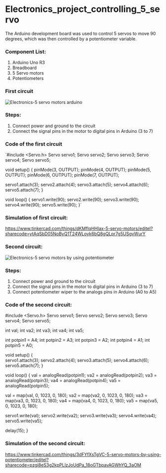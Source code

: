 # Electronics_project_controlling_5_servo
The Arduino development board was used to control 5 servos to move 90 degrees, which was then controlled by a potentiometer variable.
### **Component List:**
1. Arduino Uno R3
2. Breadboard
3. 5 Servo motors
4. Potentiometers

### **First circuit**
![Electronics-5 servo motors arduino](https://user-images.githubusercontent.com/88051753/127782691-a0622da9-1c75-4c51-8477-a0ee5c08711d.png)

### **Steps:**
1. Connect power and ground to the circuit 
2. Connect the signal pins in the motor to digital pins in Arduino (3 to 7) 
### **Code of the first circuit**

`#include <Servo.h>
Servo servo1;
Servo servo2;
Servo servo3;
Servo servo4;
Servo servo5;

void setup()
{
  pinMode(3, OUTPUT);
  pinMode(4, OUTPUT);
  pinMode(5, OUTPUT);
  pinMode(6, OUTPUT);
  pinMode(7, OUTPUT);
  
  servo1.attach(3);
  servo2.attach(4);
  servo3.attach(5);
  servo4.attach(6);
  servo5.attach(7);
}

void loop()
{
 servo1.write(90);
 servo2.write(90);
 servo3.write(90);
 servo4.write(90);
 servo5.write(90);
}`
### **Simulation of first circuit:**
https://www.tinkercad.com/things/dKMfIqHHIax-5-servo-motors/editel?sharecode=ytAqSbD05NoByQ1T24WLoyk6bQ8gQLpr7g5USgvWurY 
### **Second circuit:**
![Electronics-5 servo motors by using potentiometer](https://user-images.githubusercontent.com/88051753/127782877-e050dbba-80ff-4a89-9068-a2e2ce7e79ac.png)
### **Steps:**
1. Connect power and ground to the circuit 
2. Connect the signal pins in the motor to digital pins in Arduino (3 to 7) 
3. Connect potentiometer wiper to the analogs pins in Arduino (A0 to A5) 
### **Code of the second circuit:**

#include <Servo.h>
Servo servo1;
Servo servo2;
Servo servo3;
Servo servo4;
Servo servo5;

int val;
int va2;
int va3; 
int va4; 
int va5; 

int potpin1 = A4; 
int potpin2 = A3; 
int potpin3 = A2; 
int potpin4 = A1; 
int potpin5 = A0; 

void setup()
{	
servo1.attach(3);
servo2.attach(4);
servo3.attach(5);
servo4.attach(6);
servo5.attach(7);
}

void loop()
{
val = analogRead(potpin1);
va2 = analogRead(potpin2);
va3 = analogRead(potpin3);
va4 = analogRead(potpin4);
va5 = analogRead(potpin5);
  
val = map(val, 0, 1023, 0, 180);
va2 = map(va2, 0, 1023, 0, 180);
va3 = map(va3, 0, 1023, 0, 180);
va4 = map(va4, 0, 1023, 0, 180);
va5 = map(va5, 0, 1023, 0, 180);
    
servo1.write(val);
servo2.write(va2);
servo3.write(va3);
servo4.write(va4);
servo5.write(va5);
  
delay(15);
}
### **Simulation of the second circuit:**
https://www.tinkercad.com/things/3dFYfXsTgVC-5-servo-motors-by-using-potentiometer/editel?sharecode=pzgi8eS3g2kpPLlzJoUdPa_18oGTbpavAGWhYQ_3aOM 
